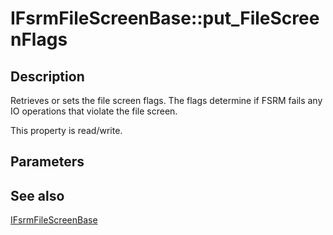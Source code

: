 # IFsrmFileScreenBase::put_FileScreenFlags

## Description

Retrieves or sets the file screen flags. The flags determine if FSRM fails any IO operations that violate the file screen.

This property is read/write.

## Parameters

## See also

[IFsrmFileScreenBase](https://learn.microsoft.com/previous-versions/windows/desktop/api/fsrmscreen/nn-fsrmscreen-ifsrmfilescreenbase)